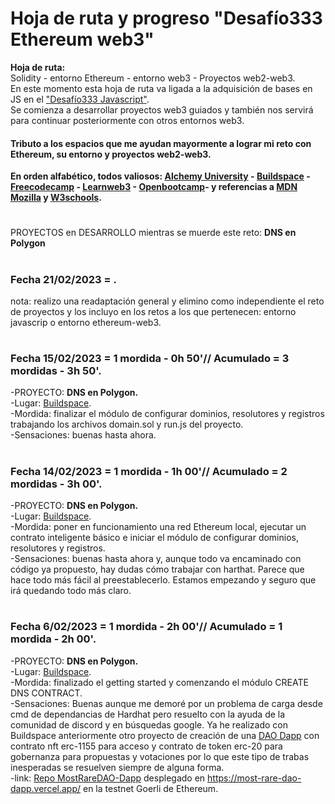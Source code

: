 # Hoja de ruta y progreso  **"Desafío333 Ethereum web3"**  
**Hoja de ruta:**  
Solidity - entorno Ethereum - entorno web3 - Proyectos web2-web3.   
En este momento esta hoja de ruta va ligada a la adquisición de bases en JS en el ["Desafío333 Javascript"](https://github.com/Eccedev/Desafio333-JavaScript).  
Se comienza a desarrollar proyectos web3 guiados y también nos servirá para continuar posteriormente con otros entornos web3.  
  
#### Tributo a los espacios que me ayudan mayormente a lograr mi reto con Ethereum, su entorno y proyectos web2-web3.  
**En orden alfabético, todos valiosos: [Alchemy University](https://university.alchemy.com/home) - [Buildspace](https://buildspace.so/) - [Freecodecamp](https://www.freecodecamp.org/learn) - [Learnweb3](https://learnweb3.io/) - [Openbootcamp](https://open-bootcamp.com/)-  y referencias a [MDN Mozilla](https://developer.mozilla.org/es/docs/Learn/JavaScript) y [W3schools](https://www.w3schools.com/js/default.asp).**  
#
PROYECTOS en DESARROLLO mientras se muerde este reto: **DNS en Polygon**
#
### Fecha 21/02/2023 = .  
nota: realizo una readaptación general y elimino como independiente el reto de proyectos y los incluyo en los retos a los que pertenecen: entorno javascrip o entorno ethereum-web3.  
# 
### Fecha 15/02/2023 = 1 mordida - 0h 50'// Acumulado = 3 mordidas - 3h 50'.    
-PROYECTO: **DNS en Polygon.**    
-Lugar: [Buildspace](https://buildspace.so/p/build-polygon-ens).    
-Mordida: finalizar el módulo de configurar dominios, resolutores y registros trabajando los archivos domain.sol y run.js del proyecto.    
-Sensaciones: buenas hasta ahora.  
# 
### Fecha 14/02/2023 = 1 mordida - 1h 00'// Acumulado = 2 mordidas - 3h 00'.    
-PROYECTO: **DNS en Polygon.**    
-Lugar: [Buildspace](https://buildspace.so/p/build-polygon-ens).    
-Mordida: poner en funcionamiento una red Ethereum local, ejecutar un contrato inteligente básico e iniciar el módulo de configurar dominios, resolutores y registros.    
-Sensaciones: buenas hasta ahora y, aunque todo va encaminado con código ya propuesto, hay dudas cómo trabajar con harthat. Parece que hace todo más fácil al preestablecerlo. Estamos empezando y seguro que irá quedando todo más claro.    
# 
### Fecha 6/02/2023 = 1 mordida - 2h 00'// Acumulado = 1 mordida - 2h 00'.    
-PROYECTO: **DNS en Polygon.**    
-Lugar: [Buildspace](https://buildspace.so/p/build-polygon-ens).    
-Mordida: finalizado el getting started y comenzando el módulo CREATE DNS CONTRACT.    
-Sensaciones: Buenas aunque me demoré por un problema de carga desde cmd de dependancias de Hardhat pero resuelto con la ayuda de la comunidad de discord y en búsquedas google. Ya he realizado con Buildspace anteriormente otro proyecto de creación de una [DAO Dapp](https://github.com/Eccedev/MostRareDAO-Dapp) con contrato nft erc-1155 para acceso y contrato de token erc-20 para gobernanza para propuestas y votaciones por lo que este tipo de trabas inesperadas se resuelven siempre de alguna forma.   
-link: [Repo MostRareDAO-Dapp](https://github.com/Eccedev/MostRareDAO-Dapp) desplegado en https://most-rare-dao-dapp.vercel.app/ en la testnet Goerli de Ethereum.
 
